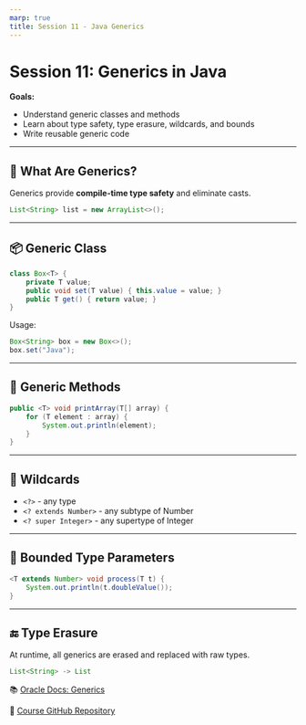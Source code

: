 ```yaml
---
marp: true
title: Session 11 - Java Generics
---
```


# Session 11: Generics in Java

**Goals:**
- Understand generic classes and methods
- Learn about type safety, type erasure, wildcards, and bounds
- Write reusable generic code

---

## 🧬 What Are Generics?

Generics provide **compile-time type safety** and eliminate casts.

```java
List<String> list = new ArrayList<>();
```

---

## 📦 Generic Class

```java
class Box<T> {
    private T value;
    public void set(T value) { this.value = value; }
    public T get() { return value; }
}
```

Usage:
```java
Box<String> box = new Box<>();
box.set("Java");
```

---

## 🔁 Generic Methods

```java
public <T> void printArray(T[] array) {
    for (T element : array) {
        System.out.println(element);
    }
}
```

---

## 🔄 Wildcards

- `<?>` - any type
- `<? extends Number>` - any subtype of Number
- `<? super Integer>` - any supertype of Integer

---

## 🧭 Bounded Type Parameters

```java
<T extends Number> void process(T t) {
    System.out.println(t.doubleValue());
}
```

---

## 🔚 Type Erasure

At runtime, all generics are erased and replaced with raw types.

```java
List<String> -> List
```

📚 [Oracle Docs: Generics](https://docs.oracle.com/javase/tutorial/java/generics/)

🔗 [Course GitHub Repository](https://github.com/NSCarvalho/java-training-course)